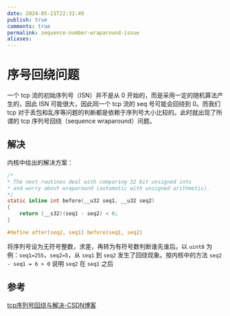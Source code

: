 ```yaml
---
date: 2024-05-21T22:31:49
publish: true
comments: true
permalink: sequence-number-wraparound-issue
aliases:
---
```


# 序号回绕问题

一个 tcp 流的初始序列号（ISN）并不是从 0 开始的，而是采用一定的随机算法产生的，因此 ISN 可能很大，因此同一个 tcp 流的 seq 号可能会回绕到 0。而我们 tcp 对于丢包和乱序等问题的判断都是依赖于序列号大小比较的。此时就出现了所谓的 tcp 序列号回绕（sequence wraparound）问题。

## 解决

内核中给出的解决方案：

``` c
/*
* The next routines deal with comparing 32 bit unsigned ints
* and worry about wraparound (automatic with unsigned arithmetic).
*/
static inline int before(__u32 seq1, __u32 seq2)
{
    return (__s32)(seq1 - seq2) < 0;
}

#define after(seq2, seq1) before(seq1, seq2)
```

将序列号设为无符号整数，求差，再转为有符号数判断谁先谁后。以 `uint8` 为例：`seq1=255`，`seq2=5`，从 `seq1` 到 `seq2` 发生了回绕现象。按内核中的方法 `seq2 - seq1 = 6 > 0` 说明 `seq2` 在 `seq1` 之后

## 参考

[tcp序列号回绕与解决-CSDN博客](https://blog.csdn.net/jieisme/article/details/113587609)
